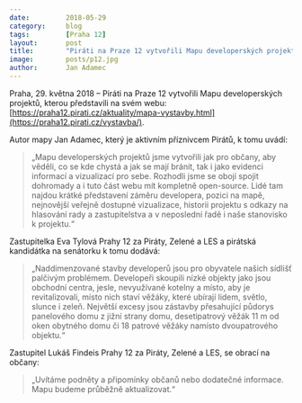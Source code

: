 ```yaml
---
date:         2018-05-29
category:     blog
tags:         [Praha 12]
layout:       post
title:        "Piráti na Praze 12 vytvořili Mapu developerských projektů" 
image:        posts/p12.jpg
author:       Jan Adamec
---
```


Praha, 29. května 2018 – Piráti na Praze 12 vytvořili Mapu developerských projektů, kterou představili na svém webu: [https://praha12.pirati.cz/aktuality/mapa-vystavby.html](https://praha12.pirati.cz/vystavba/).

Autor mapy Jan Adamec, který je aktivním příznivcem Pirátů, k tomu uvádí: 

> „Mapu developerských projektů jsme vytvořili jak pro občany, aby věděli, co se kde chystá a jak se mají bránit, tak i jako evidenci informací a vizualizací pro sebe. Rozhodli jsme se obojí spojit dohromady a i tuto část webu mít kompletně open-source. Lidé tam najdou krátké představení záměru developera, pozici na mapě, nejnovější veřejně dostupné vizualizace, historii projektu s odkazy na hlasování rady a zastupitelstva a v neposlední řadě i naše stanovisko k projektu.“ 

Zastupitelka Eva Tylová Prahy 12 za Piráty, Zelené a LES a pirátská kandidátka na senátorku k tomu dodává: 

> „Naddimenzované stavby developerů jsou pro obyvatele našich sídlišť palčivým problémem. Developeři skoupili nízké objekty jako jsou obchodní centra, jesle, nevyužívané kotelny a místo, aby je revitalizovali, místo nich staví věžáky, které ubírají lidem, světlo, slunce i zeleň. Největší excesy jsou zástavby přesahující půdorys panelového domu z jižní strany domu, desetipatrový věžák 11 m od oken obytného domu či 18 patrové věžáky namísto dvoupatrového objektu.“ 

Zastupitel Lukáš Findeis Prahy 12 za Piráty, Zelené a LES, se obrací na občany: 

> „Uvítáme podněty a připomínky občanů nebo dodatečné informace. Mapu budeme průběžně aktualizovat.“
